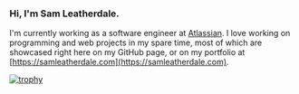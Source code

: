 ### Hi, I'm Sam Leatherdale.

I'm currently working as a software engineer at [Atlassian](https://github.com/atlassian). I love working on programming and web projects in my spare time, most of which are showcased right here on my GitHub page, or on my portfolio at [https://samleatherdale.com](https://samleatherdale.com).

[![trophy](https://github-profile-trophy.vercel.app/?username=samleatherdale&theme=monokai)](https://github.com/ryo-ma/github-profile-trophy)
